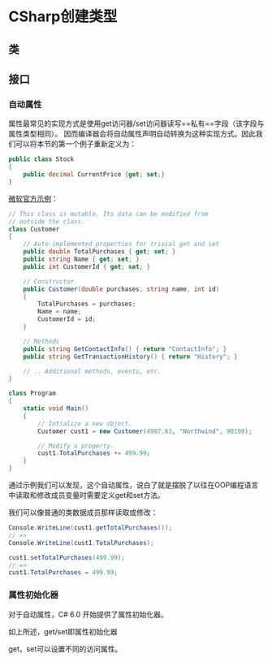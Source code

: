# CSharp创建类型

## 类

## 接口

### 自动属性

属性最常见的实现方式是使用get访问器/set访问器读写==私有==字段（该字段与属性类型相同）。
因而编译器会将自动属性声明自动转换为这种实现方式。因此我们可以将本节的第一个例子重新定义为：

```csharp
public class Stock
{
    public decimal CurrentPrice {get; set;}
}
```

[微软官方示例][auto-implemented-properties]：

[auto-implemented-properties]:https://docs.microsoft.com/zh-cn/dotnet/csharp/programming-guide/classes-and-structs/auto-implemented-properties

```csharp
// This class is mutable. Its data can be modified from
// outside the class.
class Customer
{
    // Auto-implemented properties for trivial get and set
    public double TotalPurchases { get; set; }
    public string Name { get; set; }
    public int CustomerId { get; set; }

    // Constructor
    public Customer(double purchases, string name, int id)
    {
        TotalPurchases = purchases;
        Name = name;
        CustomerId = id;
    }

    // Methods
    public string GetContactInfo() { return "ContactInfo"; }
    public string GetTransactionHistory() { return "History"; }

    // .. Additional methods, events, etc.
}

class Program
{
    static void Main()
    {
        // Intialize a new object.
        Customer cust1 = new Customer(4987.63, "Northwind", 90108);

        // Modify a property.
        cust1.TotalPurchases += 499.99;
    }
}
```

通过示例我们可以发现，这个自动属性，说白了就是摆脱了以往在OOP编程语言中读取和修改成员变量时需要定义get和set方法。

我们可以像普通的类数据成员那样读取或修改：

```csharp
Console.WriteLine(cust1.getTotalPurchases());
// =>
Console.WriteLine(cust1.TotalPurchases);

cust1.setTotalPurchases(499.99);
// =>
cust1.TotalPurchases = 499.99;
```

### 属性初始化器

对于自动属性，C# 6.0 开始提供了属性初始化器。

如上所述，get/set即属性初始化器

get，set可以设置不同的访问属性。

```csharp

```
